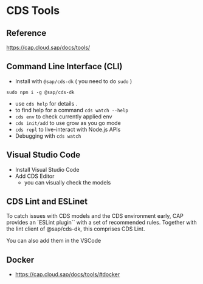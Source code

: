 # CDS Tools

## Reference
https://cap.cloud.sap/docs/tools/


## Command Line Interface (CLI)

- Install with `@sap/cds-dk` ( you need to do `sudo` )
````
sudo npm i -g @sap/cds-dk

````
- use `cds help` for details .
- to find help for a command `cds watch --help`
- `cds env` to check currently applied env
- `cds init/add` to use grow as you go mode
- `cds repl` to live-interact with Node.js APIs
- Debugging with `cds watch`

## Visual Studio Code

- Install Visual Studio Code
- Add CDS Editor 
  - you can visually check the models


## CDS Lint and ESLinet 
To catch issues with CDS models and the CDS environment early, CAP provides an `ESLint plugin`` with a set of recommended rules. Together with the lint client of @sap/cds-dk, this comprises CDS Lint.

You can also add them in the VSCode


## Docker 
- https://cap.cloud.sap/docs/tools/#docker